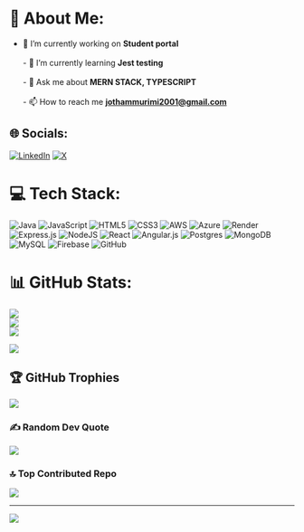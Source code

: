 # 💫 About Me:
- 🔭 I’m currently working on **Student portal**<br><br>- 🌱 I’m currently learning **Jest testing**<br><br>- 💬 Ask me about **MERN STACK, TYPESCRIPT**<br><br>- 📫 How to reach me **jothammurimi2001@gmail.com**<br>


## 🌐 Socials:
[![LinkedIn](https://img.shields.io/badge/LinkedIn-%230077B5.svg?logo=linkedin&logoColor=white)](https://www.linkedin.com/in/jotham-murimi-90b959256/) [![X](https://img.shields.io/badge/X-black.svg?logo=X&logoColor=white)](https://x.com/@JothamMurimi) 

# 💻 Tech Stack:
![Java](https://img.shields.io/badge/java-%23ED8B00.svg?style=plastic&logo=openjdk&logoColor=white) ![JavaScript](https://img.shields.io/badge/javascript-%23323330.svg?style=plastic&logo=javascript&logoColor=%23F7DF1E) ![HTML5](https://img.shields.io/badge/html5-%23E34F26.svg?style=plastic&logo=html5&logoColor=white) ![CSS3](https://img.shields.io/badge/css3-%231572B6.svg?style=plastic&logo=css3&logoColor=white) ![AWS](https://img.shields.io/badge/AWS-%23FF9900.svg?style=plastic&logo=amazon-aws&logoColor=white) ![Azure](https://img.shields.io/badge/azure-%230072C6.svg?style=plastic&logo=microsoftazure&logoColor=white) ![Render](https://img.shields.io/badge/Render-%46E3B7.svg?style=plastic&logo=render&logoColor=white) ![Express.js](https://img.shields.io/badge/express.js-%23404d59.svg?style=plastic&logo=express&logoColor=%2361DAFB) ![NodeJS](https://img.shields.io/badge/node.js-6DA55F?style=plastic&logo=node.js&logoColor=white) ![React](https://img.shields.io/badge/react-%2320232a.svg?style=plastic&logo=react&logoColor=%2361DAFB) ![Angular.js](https://img.shields.io/badge/angular.js-%23E23237.svg?style=plastic&logo=angularjs&logoColor=white) ![Postgres](https://img.shields.io/badge/postgres-%23316192.svg?style=plastic&logo=postgresql&logoColor=white) ![MongoDB](https://img.shields.io/badge/MongoDB-%234ea94b.svg?style=plastic&logo=mongodb&logoColor=white) ![MySQL](https://img.shields.io/badge/mysql-4479A1.svg?style=plastic&logo=mysql&logoColor=white) ![Firebase](https://img.shields.io/badge/firebase-a08021?style=plastic&logo=firebase&logoColor=ffcd34) ![GitHub](https://img.shields.io/badge/github-%23121011.svg?style=plastic&logo=github&logoColor=white)
# 📊 GitHub Stats:
![](https://github-readme-stats.vercel.app/api?username=jothammicheni&theme=default&hide_border=false&include_all_commits=true&count_private=true)<br/>
![](https://github-readme-streak-stats.herokuapp.com/?user=jothammicheni&theme=default&hide_border=false)<br/>
![](https://github-readm-stats.vercel.app/api/top-langs/?username=jothammicheni&theme=default&hide_border=false&include_all_commits=true&count_private=true&layout=compact)

[![](https://visitcount.itsvg.in/api?id=jothammicheni&label=Profile%20Views&pretty=false)](https://visitcount.itsvg.in)
## 🏆 GitHub Trophies
![](https://github-profile-trophy.vercel.app/?username=jothammicheni&theme=radical&no-frame=false&no-bg=false&margin-w=4)


### ✍️ Random Dev Quote
![](https://quotes-github-readme.vercel.app/api?type=horizontal&theme=light)

### 🔝 Top Contributed Repo
![](https://github-contributor-stats.vercel.app/api?username=jothammicheni&limit=5&theme=default&combine_all_yearly_contributions=true)

---
[![](https://visitcount.itsvg.in/api?id=jothammicheni&icon=0&color=0)](https://visitcount.itsvg.in)

<!-- Proudly created with GPRM ( https://gprm.itsvg.in ) -->
